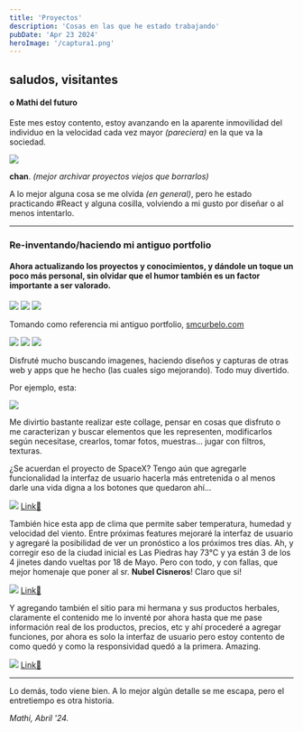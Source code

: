 ```yaml
---
title: 'Proyectos'
description: 'Cosas en las que he estado trabajando'
pubDate: 'Apr 23 2024'
heroImage: '/captura1.png'
---
```


## saludos, visitantes
#### o Mathi del futuro

Este mes estoy contento, estoy avanzando en la aparente inmovilidad del individuo en la velocidad cada vez mayor *(pareciera)* en la que va la sociedad.

<img src="/github_abril23.png" />

**chan**. *(mejor archivar proyectos viejos que borrarlos)*

A lo mejor alguna cosa se me olvida *(en general)*, pero he estado practicando #React y alguna cosilla, volviendo a mi gusto por diseñar o al menos intentarlo.

---

### Re-inventando/haciendo mi antiguo portfolio
#### Ahora actualizando los proyectos y conocimientos, y dándole un toque un poco más personal, sin olvidar que el humor también es un factor importante a ser valorado.

<img src="/captura1.png" /> 
<img src="/captura3.png" /> 
<img src="/captura2.png" /> 

Tomando como referencia mi antiguo portfolio, <a href="https://smcurbelo.com/" target="_blank">smcurbelo.com</a>

<img src="/captura1_old.png" />
<img src="/captura2_old.png" />
<img src="/captura3_old.png" />

Disfruté mucho buscando imagenes, haciendo diseños y capturas de otras web y apps que he hecho (las cuales sigo mejorando). Todo muy divertido.

Por ejemplo, esta:

<img src="/about.png" />

Me divirtio bastante realizar este collage, pensar en cosas que disfruto o me caracterizan y buscar elementos que les representen, modificarlos según necesitase, crearlos, tomar fotos, muestras... jugar con filtros, texturas.

¿Se acuerdan el proyecto de SpaceX? Tengo aún que agregarle funcionalidad la interfaz de usuario hacerla más entretenida o al menos darle una vida digna a los botones que quedaron ahí...

<img src="/spacex_web.png" />
<a href="https://spacex-launches-app-two.vercel.app/" target="_blank">Link🚀</a>

También hice esta app de clima que permite saber temperatura, humedad y velocidad del viento.
Entre próximas features mejoraré la interfaz de usuario y agregaré la posibilidad de ver un pronóstico a los próximos tres días.
Ah, y corregir eso de la ciudad inicial es Las Piedras hay 73°C y ya están 3 de los 4 jinetes dando vueltas por 18 de Mayo.
Pero con todo, y con fallas, que mejor homenaje que poner al sr. **Nubel Cisneros**! 
Claro que si!

<img src="/weather.png" />
<a href="https://weather-app-smc.vercel.app/" target="_blank">Link🚀</a>

Y agregando también el sitio para mi hermana y sus productos herbales, claramente el contenido me lo inventé por ahora hasta que me pase información real de los productos, precios, etc y ahí procederé a agregar funciones, por ahora es solo la interfaz de usuario pero estoy contento de como quedó y como la responsividad quedó a la primera. Amazing.

<img src="/natural.png" />
<a href="https://naturalmente-vane.vercel.app/" target="_blank">Link🚀</a>

---

Lo demás, todo viene bien. A lo mejor algún detalle se me escapa, pero el entretiempo es otra historia.


*Mathi, Abril '24.*